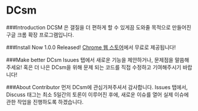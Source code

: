 DCsm
==========

###Introduction
DCSM 은 갤질을 더 편하게 할 수 있게끔 도와줄 목적으로 만들어진  
구글 크롬 확장 프로그램입니다.  
  

###Install
Now 1.0.0 Released!
[Chrome 웹 스토어](https://chrome.google.com/webstore/detail/dcsm/pmmgcpnhibhbnnnkjgdgimecpkpheacp?utm_source=chrome-ntp-icon)에서 무료로 제공됩니다!

###Make better DCsm
Isuues 탭에서 새로운 기능을 제안하거나, 문제점을 말씀해주세요!
혹은 더 나은 DCsm을 위해 문제 되는 코드를 직접 수정하고 기여해주시기 바랍니다!

###About Contributor
먼저 DCsm에 관심가져주셔서 감사합니다.
Issues 탭에서, Discuss 태그는 최소 5일간의 토론이 이루어진 후에, 새로운 이슈를 열어 실제 이슈에 관한 작업을 진행하도록 하겠습니다.
